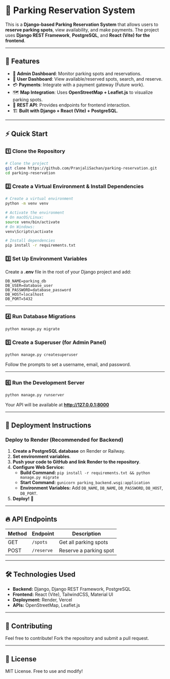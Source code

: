 # 🚗 Parking Reservation System

This is a **Django-based Parking Reservation System** that allows users to **reserve parking spots**, view availability, and make payments. The project uses **Django REST Framework**, **PostgreSQL**, and **React (Vite) for the frontend**.

---

## 📌 Features
- 🏢 **Admin Dashboard**: Monitor parking spots and reservations.
- 📍 **User Dashboard**: View available/reserved spots, search, and reserve.
- 💳 **Payments**: Integrate with a payment gateway (Future work).
- 🗺 **Map Integration**: Uses **OpenStreetMap + Leaflet.js** to visualize parking spots.
- 🔄 **REST API**: Provides endpoints for frontend interaction.
- 🏗 **Built with Django + React (Vite) + PostgreSQL**.

---

## ⚡ Quick Start

### 1️⃣ **Clone the Repository**
```bash
# Clone the project
git clone https://github.com/PranjaliSachan/parking-reservation.git
cd parking-reservation
```

### 2️⃣ **Create a Virtual Environment & Install Dependencies**
```bash
# Create a virtual environment
python -m venv venv

# Activate the environment
# On macOS/Linux:
source venv/bin/activate
# On Windows:
venv\Scripts\activate

# Install dependencies
pip install -r requirements.txt
```

### 3️⃣ **Set Up Environment Variables**
Create a **.env** file in the root of your Django project and add:
```env
DB_NAME=parking_db
DB_USER=database_user
DB_PASSWORD=database_password
DB_HOST=localhost
DB_PORT=5432
```

---

### 4️⃣ **Run Database Migrations**
```bash
python manage.py migrate
```

### 5️⃣ **Create a Superuser (for Admin Panel)**
```bash
python manage.py createsuperuser
```

Follow the prompts to set a username, email, and password.

---

### 6️⃣ **Run the Development Server**
```bash
python manage.py runserver
```
Your API will be available at **http://127.0.0.1:8000**

---

## 🚀 Deployment Instructions

### **Deploy to Render (Recommended for Backend)**
1. **Create a PostgreSQL database** on Render or Railway.
2. **Set environment variables**.
3. **Push your code to GitHub and link Render to the repository**.
4. **Configure Web Service:**
   - **Build Command:** `pip install -r requirements.txt && python manage.py migrate`
   - **Start Command:** `gunicorn parking_backend.wsgi:application`
   - **Environment Variables:** Add `DB_NAME`, `DB_NAME`, `DB_PASSWORD`, `DB_HOST`, `DB_PORT`.
5. **Deploy!** 🚀

---

## 🔥 API Endpoints
| Method | Endpoint              | Description |
|--------|----------------------|-------------|
| GET    | `/spots`        | Get all parking spots |
| POST   | `/reserve`      | Reserve a parking spot |

---

## 🛠 Technologies Used
- **Backend:** Django, Django REST Framework, PostgreSQL
- **Frontend:** React (Vite), TailwindCSS, Material UI
- **Deployment:** Render, Vercel
- **APIs:** OpenStreetMap, Leaflet.js

---

## 🤝 Contributing
Feel free to contribute! Fork the repository and submit a pull request.

---

## 📜 License
MIT License. Free to use and modify!
